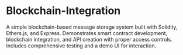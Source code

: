 # Blockchain-Integration
A simple blockchain-based message storage system built with Solidity, Ethers.js, and Express. Demonstrates smart contract development, blockchain integration, and API creation with proper access controls. Includes comprehensive testing and a demo UI for interaction.
